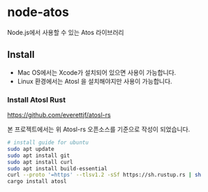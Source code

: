 # node-atos
Node.js에서 사용할 수 있는 Atos 라이브러리

## Install

- Mac OS에서는 Xcode가 설치되어 있으면 사용이 가능합니다. 
- Linux 환경에서는 Atosl 을 설치해야지만 사용이 가능합니다. 

### Install Atosl Rust 

https://github.com/everettjf/atosl-rs

본 프로젝트에서는 위 Atosl-rs 오픈소스를 기준으로 작성이 되었습니다. 

```bash
# install guide for ubuntu
sudo apt update
sudo apt install git
sudo apt install curl
sudo apt install build-essential
curl --proto '=https' --tlsv1.2 -sSf https://sh.rustup.rs | sh
cargo install atosl
```
